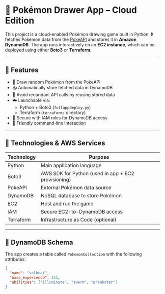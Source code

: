 # 🧬 Pokémon Drawer App – Cloud Edition

This project is a cloud-enabled Pokémon drawing game built in Python. It fetches Pokémon data from the [PokeAPI](https://pokeapi.co/) and stores it in **Amazon DynamoDB**. The app runs interactively on an **EC2 instance**, which can be deployed using either **Boto3** or **Terraform**.

---

## 🚀 Features

- 🎲 Draw random Pokémon from the PokeAPI
- 📥 Automatically store fetched data in DynamoDB
- 🔁 Avoid redundant API calls by reusing stored data
- ☁️ Launchable via:
  - Python + Boto3 (`fullappdeploy.py`)
  - Terraform (`terraform/` directory)
- 🔐 Secure with IAM roles for DynamoDB access
- 💬 Friendly command-line interaction

---

## 🧱 Technologies & AWS Services

| Technology      | Purpose                           |
|----------------|------------------------------------|
| Python          | Main application language          |
| Boto3           | AWS SDK for Python (used in app + EC2 provisioning) |
| PokeAPI         | External Pokémon data source       |
| DynamoDB        | NoSQL database to store Pokémon    |
| EC2             | Host and run the game              |
| IAM             | Secure EC2-to-DynamoDB access      |
| Terraform       | Infrastructure as Code (optional)  |

---

## 🧩 DynamoDB Schema

The app creates a table called `PokemonCollection` with the following attributes:

```json
{
  "name": "volbeat",
  "base_experience": 151,
  "abilities": ["illuminate", "swarm", "prankster"]
}
